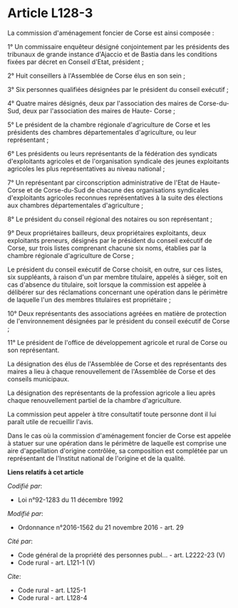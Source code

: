 # Article L128-3

La commission d'aménagement foncier de Corse est ainsi composée : 

1° Un commissaire enquêteur désigné conjointement par les présidents des tribunaux de grande instance d'Ajaccio et de Bastia
dans les conditions fixées par décret en Conseil d'Etat, président ; 

2° Huit conseillers à l'Assemblée de Corse élus en son sein ; 

3° Six personnes qualifiées désignées par le président du conseil exécutif ; 

4° Quatre maires désignés, deux par l'association des maires de Corse-du-Sud, deux par l'association des maires de Haute-
Corse ; 

5° Le président de la chambre régionale d'agriculture de Corse et les présidents des chambres départementales d'agriculture,
ou leur représentant ; 

6° Les présidents ou leurs représentants de la fédération des syndicats d'exploitants agricoles et de l'organisation
syndicale des jeunes exploitants agricoles les plus représentatives au niveau national ; 

7° Un représentant par circonscription administrative de l'Etat de Haute-Corse et de Corse-du-Sud de chacune des
organisations syndicales d'exploitants agricoles reconnues représentatives à la suite des élections aux chambres
départementales d'agriculture ; 

8° Le président du conseil régional des notaires ou son représentant ; 

9° Deux propriétaires bailleurs, deux propriétaires exploitants, deux exploitants preneurs, désignés par le président du
conseil exécutif de Corse, sur trois listes comprenant chacune six noms, établies par la chambre régionale d'agriculture de
Corse ; 

Le président du conseil exécutif de Corse choisit, en outre, sur ces listes, six suppléants, à raison d'un par membre
titulaire, appelés à siéger, soit en cas d'absence du titulaire, soit lorsque la commission est appelée à délibérer sur des
réclamations concernant une opération dans le périmètre de laquelle l'un des membres titulaires est propriétaire ; 

10° Deux représentants des associations agréées en matière de protection de l'environnement désignées par le président du
conseil exécutif de Corse ; 

11° Le président de l'office de développement agricole et rural de Corse ou son représentant. 

La désignation des élus de l'Assemblée de Corse et des représentants des maires a lieu à chaque renouvellement de l'Assemblée
de Corse et des conseils municipaux. 

La désignation des représentants de la profession agricole a lieu après chaque renouvellement partiel de la chambre
d'agriculture. 

La commission peut appeler à titre consultatif toute personne dont il lui paraît utile de recueillir l'avis. 

Dans le cas où la commission d'aménagement foncier de Corse est appelée à statuer sur une opération dans le périmètre de
laquelle est comprise une aire d'appellation d'origine contrôlée, sa composition est complétée par un représentant de
l'Institut national de l'origine et de la qualité.

**Liens relatifs à cet article**

_Codifié par_:

  - Loi n°92-1283 du 11 décembre 1992

_Modifié par_:

  - Ordonnance n°2016-1562 du 21 novembre 2016 - art. 29

_Cité par_:

  - Code général de la propriété des personnes publ... - art. L2222-23 (V)
  - Code rural - art. L121-1 (V)

_Cite_:

  - Code rural - art. L125-1
  - Code rural - art. L128-4
